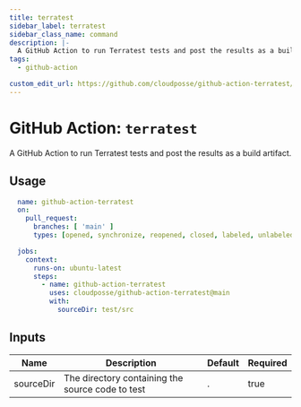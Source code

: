 ```yaml
---
title: terratest
sidebar_label: terratest
sidebar_class_name: command
description: |-
  A GitHub Action to run Terratest tests and post the results as a build artifact.
tags:
  - github-action

custom_edit_url: https://github.com/cloudposse/github-action-terratest/blob/main/README.yaml
---
```


# GitHub Action: `terratest`
A GitHub Action to run Terratest tests and post the results as a build artifact.






## Usage

```yaml
  name: github-action-terratest
  on:
    pull_request:
      branches: [ 'main' ]
      types: [opened, synchronize, reopened, closed, labeled, unlabeled]

  jobs:
    context:
      runs-on: ubuntu-latest
      steps:
        - name: github-action-terratest
          uses: cloudposse/github-action-terratest@main
          with:
            sourceDir: test/src
```






<!-- markdownlint-disable -->

## Inputs

| Name | Description | Default | Required |
|------|-------------|---------|----------|
| sourceDir | The directory containing the source code to test | . | true |


<!-- markdownlint-restore -->

